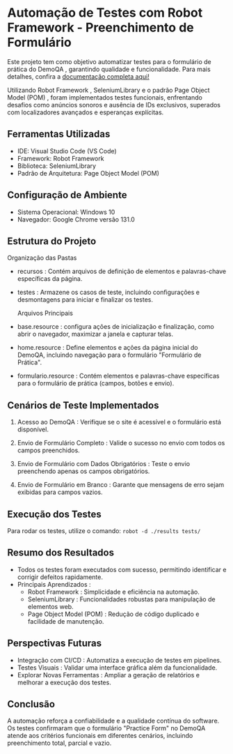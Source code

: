 # Automação de Testes com Robot Framework - Preenchimento de Formulário 

Este projeto tem como objetivo automatizar testes para o formulário de prática do DemoQA , garantindo qualidade e funcionalidade. Para mais detalhes, confira a [documentação completa aqui!](https://github.com/Susana-Bergamo/demoqa.praticeform-robotframework/blob/main/Documenta%C3%A7%C3%A3o%20Pratice%20Form%20-%20DemoQA%20%20Susana%20Bergamo%20%20Robot%20Framework%20.pdf)

Utilizando Robot Framework , SeleniumLibrary e o padrão Page Object Model (POM) , foram implementados testes funcionais, enfrentando desafios como anúncios sonoros e ausência de IDs exclusivos, superados com localizadores avançados e esperanças explícitas.

## Ferramentas Utilizadas
* IDE: Visual Studio Code (VS Code)
* Framework: Robot Framework
* Biblioteca: SeleniumLibrary
* Padrão de Arquitetura: Page Object Model (POM)

## Configuração de Ambiente
* Sistema Operacional: Windows 10
* Navegador: Google Chrome versão 131.0
 
## Estrutura do Projeto
  Organização das Pastas

- recursos : Contém arquivos de definição de elementos e palavras-chave específicas da página.
- testes : Armazene os casos de teste, incluindo configurações e desmontagens para iniciar e finalizar os testes.

  Arquivos Principais

- base.resource : configura ações de inicialização e finalização, como abrir o navegador, maximizar a janela e capturar telas.
- home.resource : Define elementos e ações da página inicial do DemoQA, incluindo navegação para o formulário "Formulário de Prática".
- formulario.resource : Contém elementos e palavras-chave específicas para o formulário de prática (campos, botões e envio).

## Cenários de Teste Implementados

1. Acesso ao DemoQA : Verifique se o site é acessível e o formulário está disponível.

2. Envio de Formulário Completo : Valide o sucesso no envio com todos os campos preenchidos.
   
3. Envio de Formulário com Dados Obrigatórios : Teste o envio preenchendo apenas os campos obrigatórios.
   
4. Envio de Formulário em Branco : Garante que mensagens de erro sejam exibidas para campos vazios.


## Execução dos Testes

Para rodar os testes, utilize o comando:
``` robot -d ./results tests/ ```

## Resumo dos Resultados

* Todos os testes foram executados com sucesso, permitindo identificar e corrigir defeitos rapidamente.
* Principais Aprendizados :
  - Robot Framework : Simplicidade e eficiência na automação.
  - SeleniumLibrary : Funcionalidades robustas para manipulação de elementos web.
  - Page Object Model (POM) : Redução de código duplicado e facilidade de manutenção.

## Perspectivas Futuras

* Integração com CI/CD : Automatiza a execução de testes em pipelines.
* Testes Visuais : Validar uma interface gráfica além da funcionalidade.
* Explorar Novas Ferramentas : Ampliar a geração de relatórios e melhorar a execução dos testes.


## Conclusão

A automação reforça a confiabilidade e a qualidade contínua do software. Os testes confirmaram que o formulário "Practice Form" no DemoQA atende aos critérios funcionais em diferentes cenários, incluindo preenchimento total, parcial e vazio.
